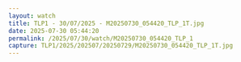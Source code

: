 ```yaml
---
layout: watch
title: TLP1 - 30/07/2025 - M20250730_054420_TLP_1T.jpg
date: 2025-07-30 05:44:20
permalink: /2025/07/30/watch/M20250730_054420_TLP_1
capture: TLP1/2025/202507/20250729/M20250730_054420_TLP_1T.jpg
---
```

